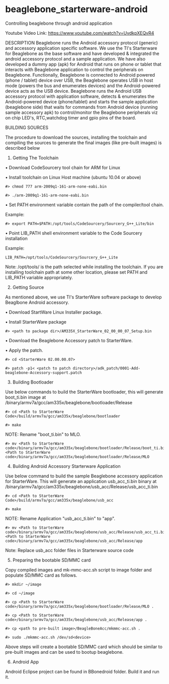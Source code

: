 # beaglebone_starterware-android
Controlling beaglebone through android application

Youtube Video Link: https://www.youtube.com/watch?v=UvdkpXEQvR4

DESCRIPTION
Beaglebone runs the Android accessory protocol (generic) and accessory application specific software. We use the TI's Starterware for Beaglebone as the base software and have developed & integrated the android accessory protocol and a sample application. We have also developed a dummy app (apk) for Android that runs on phone or tablet that interacts with Beaglebone application to control the peripherals on Beaglebone.
Functionally, Beaglebone is connected to Android powered (phone / tablet) device over USB, the Beaglebone operates USB in host mode (powers the bus and enumerates devices) and the Android-powered device acts as the USB device. Beaglebone runs the Android USB accessory protocol with application software, detects & enumerates the Android-powered device (phone/tablet) and starts the sample application (beaglebone side) that waits for commands from Android device (running sample accessory apk) to control/monitor the Beaglebone peripherals viz on chip LED's, RTC,watchdog timer and gpio pins of the board.


BUILDING SOURCES

The procedure to download the sources, installing the toolchain and compiling the sources to generate the final images (like pre-built images) is described below

1.	Getting The Toolchain

•	Download CodeSourcery tool chain for ARM for Linux

•	Install toolchain on Linux Host machine (ubuntu 10.04 or above)

   	#> chmod 777 arm-2009q1-161-arm-none-eabi.bin

   	#> ./arm-2009q1-161-arm-none-eabi.bin

•	Set PATH environment variable contain the path of the compiler/tool chain.
 
  Example:

  	#> export PATH=$PATH:/opt/tools/CodeSourcery/Sourcery_G++_Lite/bin

•	Point LIB_PATH shell environment variable to the Code Sourcery installation

   Example:

   	LIB_PATH=/opt/tools/CodeSourcery/Sourcery_G++_Lite


Note: /opt/tools/ is the path selected while installing the toolchain. If you are installing toolchain path at some other location, please set PATH and LIB_PATH variable appropriately.

2. Getting Source

As mentioned above, we use TI's StarterWare software package to develop Beaglbone Android accessory.

•	Download StartWare Linux Installer package.

•	Install StarterWare package

   	#> <path to package dir>/AM335X_StarterWare_02_00_00_07_Setup.bin

•	Download the Beaglebone Accessory patch to StarterWare.

•	Apply the patch.

	#> cd <StarterWare 02.00.00.07>

	#> patch -p1< <patch to patch directory>/adk_patch/0001-Add-beaglebone-Accessory-support.patch

3. Building Bootloader

Use below commands to build the StarterWare bootloader, this will generate boot_ti.bin image at <Path to StarterWare code>/binary/armv7a/gcc/am335x/beaglebone/bootloader/Release
   
   	#> cd <Path to StarterWare Code>/build/armv7a/gcc/am335x/beaglebone/bootloader

   	#> make

NOTE: Rename "boot_ti.bin" to MLO.

  	#> mv <Path to StarterWare code>/binary/armv7a/gcc/am335x/beaglebone/bootloader/Release/boot_ti.bin <Path to StarterWare code>/binary/armv7a/gcc/am335x/beaglebone/bootloader/Release/MLO


4. Building Android Accessory Starterware Application

Use below command to build the sample Beaglebone accessory application for StarterWare. This will generate an application usb_acc_ti.bin binary at <Path to StarterWare code>/binary/armv7a/gcc/am335x/beaglebone/usb_acc/Release/usb_acc_ti.bin

   	#> cd <Path to StarterWare Code>/build/armv7a/gcc/am335x/beaglebone/usb_acc

   	#> make

NOTE: Rename Application "usb_acc_ti.bin" to "app".

   	#> mv <Path to StarterWare code>/binary/armv7a/gcc/am335x/beaglebone/usb_acc/Release/usb_acc_ti.bin <Path to StarterWare code>/binary/armv7a/gcc/am335x/beaglebone/usb_acc/Release/app
   
   Note: Replace usb_acc folder files in Starterware source code

   
5. Preparing the bootable SD/MMC card

Copy compiled images and mk-mmc-acc.sh script to image folder and populate SD/MMC card as follows.


   	#> mkdir ~/image

   	#> cd ~/image

   	#> cp <Path to StarterWare code>/binary/armv7a/gcc/am335x/beaglebone/bootloader/Release/MLO .

   	#> cp <Path to StarterWare code>/binary/armv7a/gcc/am335x/beaglebone/usb_acc/Release/app .

   	#> cp <path to pre-built image>/BeagleBoneAcc/mkmmc-acc.sh .

   	#> sudo ./mkmmc-acc.sh /dev/sd<device>


Above steps will create a bootable SD/MMC card which should be similar to pre-built images and can be used to bootup beaglebone.

6. Android App

Android Eclipse project can be found in BBonedroid folder. Build it and run it.